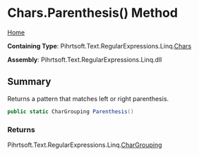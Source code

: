 # Chars\.Parenthesis\(\) Method

[Home](../../../../../../README.md)

**Containing Type**: Pihrtsoft\.Text\.RegularExpressions\.Linq\.[Chars](../README.md)

**Assembly**: Pihrtsoft\.Text\.RegularExpressions\.Linq\.dll

## Summary

Returns a pattern that matches left or right parenthesis\.

```csharp
public static CharGrouping Parenthesis()
```

### Returns

Pihrtsoft\.Text\.RegularExpressions\.Linq\.[CharGrouping](../../CharGrouping/README.md)

